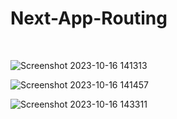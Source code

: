 # Next-App-Routing

<br>

![Screenshot 2023-10-16 141313](https://github.com/choir27/Next-App-Routing/assets/66279068/d7afd8e1-ca5a-45bc-aa2a-64a4921bf990)
<br>

![Screenshot 2023-10-16 141457](https://github.com/choir27/Next-App-Routing/assets/66279068/3f1fe331-4fad-48c0-a965-e699b9a0208f)
<br>

![Screenshot 2023-10-16 143311](https://github.com/choir27/Next-App-Routing/assets/66279068/b537a4d6-4fd3-4247-99ca-9bd59a60a423)

